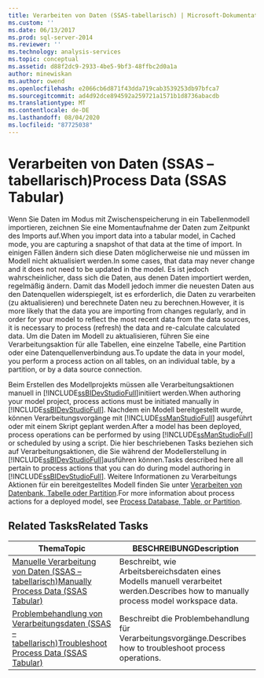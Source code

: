 ```yaml
---
title: Verarbeiten von Daten (SSAS-tabellarisch) | Microsoft-Dokumentation
ms.custom: ''
ms.date: 06/13/2017
ms.prod: sql-server-2014
ms.reviewer: ''
ms.technology: analysis-services
ms.topic: conceptual
ms.assetid: d88f2dc9-2933-4be5-9bf3-48ffbc2d0a1a
author: minewiskan
ms.author: owend
ms.openlocfilehash: e2066cb6d871f43dda719cab3539253db97bfca7
ms.sourcegitcommit: ad4d92dce894592a259721a1571b1d8736abacdb
ms.translationtype: MT
ms.contentlocale: de-DE
ms.lasthandoff: 08/04/2020
ms.locfileid: "87725038"
---
```

# <a name="process-data-ssas-tabular"></a><span data-ttu-id="99293-102">Verarbeiten von Daten (SSAS – tabellarisch)</span><span class="sxs-lookup"><span data-stu-id="99293-102">Process Data (SSAS Tabular)</span></span>
  <span data-ttu-id="99293-103">Wenn Sie Daten im Modus mit Zwischenspeicherung in ein Tabellenmodell importieren, zeichnen Sie eine Momentaufnahme der Daten zum Zeitpunkt des Imports auf.</span><span class="sxs-lookup"><span data-stu-id="99293-103">When you import data into a tabular model, in Cached mode, you are capturing a snapshot of that data at the time of import.</span></span> <span data-ttu-id="99293-104">In einigen Fällen ändern sich diese Daten möglicherweise nie und müssen im Modell nicht aktualisiert werden.</span><span class="sxs-lookup"><span data-stu-id="99293-104">In some cases, that data may never change and it does not need to be updated in the model.</span></span> <span data-ttu-id="99293-105">Es ist jedoch wahrscheinlicher, dass sich die Daten, aus denen Daten importiert werden, regelmäßig ändern. Damit das Modell jedoch immer die neuesten Daten aus den Datenquellen widerspiegelt, ist es erforderlich, die Daten zu verarbeiten (zu aktualisieren) und berechnete Daten neu zu berechnen.</span><span class="sxs-lookup"><span data-stu-id="99293-105">However, it is more likely that the data you are importing from changes regularly, and in order for your model to reflect the most recent data from the data sources, it is necessary to process (refresh) the data and re-calculate calculated data.</span></span> <span data-ttu-id="99293-106">Um die Daten im Modell zu aktualisieren, führen Sie eine Verarbeitungsaktion für alle Tabellen, eine einzelne Tabelle, eine Partition oder eine Datenquellenverbindung aus.</span><span class="sxs-lookup"><span data-stu-id="99293-106">To update the data in your model, you perform a process action on all tables, on an individual table, by a partition, or by a data source connection.</span></span>  
  
 <span data-ttu-id="99293-107">Beim Erstellen des Modellprojekts müssen alle Verarbeitungsaktionen manuell in [!INCLUDE[ssBIDevStudioFull](../includes/ssbidevstudiofull-md.md)]initiiert werden.</span><span class="sxs-lookup"><span data-stu-id="99293-107">When authoring your model project, process actions must be initiated manually in [!INCLUDE[ssBIDevStudioFull](../includes/ssbidevstudiofull-md.md)].</span></span> <span data-ttu-id="99293-108">Nachdem ein Modell bereitgestellt wurde, können Verarbeitungsvorgänge mit [!INCLUDE[ssManStudioFull](../includes/ssmanstudiofull-md.md)] ausgeführt oder mit einem Skript geplant werden.</span><span class="sxs-lookup"><span data-stu-id="99293-108">After a model has been deployed, process operations can be performed by using [!INCLUDE[ssManStudioFull](../includes/ssmanstudiofull-md.md)] or scheduled by using a script.</span></span> <span data-ttu-id="99293-109">Die hier beschriebenen Tasks beziehen sich auf Verarbeitungsaktionen, die Sie während der Modellerstellung in [!INCLUDE[ssBIDevStudioFull](../includes/ssbidevstudiofull-md.md)]ausführen können.</span><span class="sxs-lookup"><span data-stu-id="99293-109">Tasks described here all pertain to process actions that you can do during model authoring in [!INCLUDE[ssBIDevStudioFull](../includes/ssbidevstudiofull-md.md)].</span></span> <span data-ttu-id="99293-110">Weitere Informationen zu Verarbeitungs Aktionen für ein bereitgestelltes Modell finden Sie unter [Verarbeiten von Datenbank, Tabelle oder Partition](tabular-models/process-database-table-or-partition-analysis-services.md).</span><span class="sxs-lookup"><span data-stu-id="99293-110">For more information about process actions for a deployed model, see [Process Database, Table, or Partition](tabular-models/process-database-table-or-partition-analysis-services.md).</span></span>  
  
## <a name="related-tasks"></a><span data-ttu-id="99293-111">Related Tasks</span><span class="sxs-lookup"><span data-stu-id="99293-111">Related Tasks</span></span>  
  
|<span data-ttu-id="99293-112">Thema</span><span class="sxs-lookup"><span data-stu-id="99293-112">Topic</span></span>|<span data-ttu-id="99293-113">BESCHREIBUNG</span><span class="sxs-lookup"><span data-stu-id="99293-113">Description</span></span>|  
|-----------|-----------------|  
|[<span data-ttu-id="99293-114">Manuelle Verarbeitung von Daten &#40;SSAS – tabellarisch&#41;</span><span class="sxs-lookup"><span data-stu-id="99293-114">Manually Process Data &#40;SSAS Tabular&#41;</span></span>](manually-process-data-ssas-tabular.md)|<span data-ttu-id="99293-115">Beschreibt, wie Arbeitsbereichsdaten eines Modells manuell verarbeitet werden.</span><span class="sxs-lookup"><span data-stu-id="99293-115">Describes how to manually process model workspace data.</span></span>|  
|[<span data-ttu-id="99293-116">Problembehandlung von Verarbeitungsdaten &#40;SSAS – tabellarisch&#41;</span><span class="sxs-lookup"><span data-stu-id="99293-116">Troubleshoot Process Data &#40;SSAS Tabular&#41;</span></span>](troubleshoot-process-data-ssas-tabular.md)|<span data-ttu-id="99293-117">Beschreibt die Problembehandlung für Verarbeitungsvorgänge.</span><span class="sxs-lookup"><span data-stu-id="99293-117">Describes how to troubleshoot process operations.</span></span>|  
  
  
